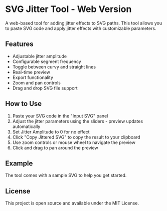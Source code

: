 # SVG Jitter Tool - Web Version

A web-based tool for adding jitter effects to SVG paths. This tool allows you to paste SVG code and apply jitter effects with customizable parameters.

## Features

- Adjustable jitter amplitude
- Configurable segment frequency
- Toggle between curvy and straight lines
- Real-time preview
- Export functionality
- Zoom and pan controls
- Drag and drop SVG file support

## How to Use

1. Paste your SVG code in the "Input SVG" panel
2. Adjust the jitter parameters using the sliders - preview updates automatically
3. Set Jitter Amplitude to 0 for no effect
4. Click "Copy Jittered SVG" to copy the result to your clipboard
5. Use zoom controls or mouse wheel to navigate the preview
6. Click and drag to pan around the preview

## Example

The tool comes with a sample SVG to help you get started.

## License

This project is open source and available under the MIT License.